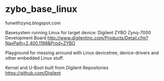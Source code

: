 zybo_base_linux
===============

funwithzynq.blogspot.com

Basesystem running Linux for target device: Digilent ZYBO Zynq-7000 Development Board 
http://www.digilentinc.com/Products/Detail.cfm?NavPath=2,400,1198&Prod=ZYBO

Playground for messing arround with Linux devicetree, device-drivers and other embedded Linux stuff.

Kernel and U-Boot built from Digilent Repositories 
https://github.com/Digilent
